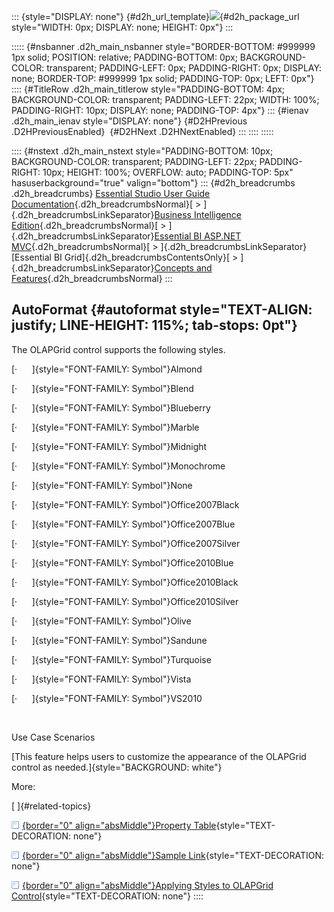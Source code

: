 ::: {style="DISPLAY: none"}
[](ms-xhelp:///?Id=d2h_url_template){#d2h_url_template}![](!package_url!){#d2h_package_url style="WIDTH: 0px; DISPLAY: none; HEIGHT: 0px"}
:::

::::: {#nsbanner .d2h_main_nsbanner style="BORDER-BOTTOM: #999999 1px solid; POSITION: relative; PADDING-BOTTOM: 0px; BACKGROUND-COLOR: transparent; PADDING-LEFT: 0px; PADDING-RIGHT: 0px; DISPLAY: none; BORDER-TOP: #999999 1px solid; PADDING-TOP: 0px; LEFT: 0px"}
:::: {#TitleRow .d2h_main_titlerow style="PADDING-BOTTOM: 4px; BACKGROUND-COLOR: transparent; PADDING-LEFT: 22px; WIDTH: 100%; PADDING-RIGHT: 10px; DISPLAY: none; PADDING-TOP: 4px"}
::: {#ienav .d2h_main_ienav style="DISPLAY: none"}
[](ms-xhelp:///?Id=58e65f08-bede-4f0e-87dc-d02218a3360e){#D2HPrevious .D2HPreviousEnabled}  [](ms-xhelp:///?Id=c94a0af8-0927-4592-9f9b-c830fa92b178){#D2HNext .D2HNextEnabled}
:::
::::
:::::

:::: {#nstext .d2h_main_nstext style="PADDING-BOTTOM: 10px; BACKGROUND-COLOR: transparent; PADDING-LEFT: 22px; PADDING-RIGHT: 10px; HEIGHT: 100%; OVERFLOW: auto; PADDING-TOP: 5px" hasuserbackground="true" valign="bottom"}
::: {#d2h_breadcrumbs .d2h_breadcrumbs}
[Essential Studio User Guide Documentation](ms-xhelp:///?Id=12457748-09e3-4d74-a240-8e049cedf030){.d2h_breadcrumbsNormal}[ \> ]{.d2h_breadcrumbsLinkSeparator}[Business Intelligence Edition](ms-xhelp:///?Id=fdf33dd8-62b2-47b9-ad7b-fc50e590bca5){.d2h_breadcrumbsNormal}[ \> ]{.d2h_breadcrumbsLinkSeparator}[Essential BI ASP.NET MVC](ms-xhelp:///?Id=32b055b8-3bdf-473c-bb73-f99a534ce79c){.d2h_breadcrumbsNormal}[ \> ]{.d2h_breadcrumbsLinkSeparator}[Essential BI Grid]{.d2h_breadcrumbsContentsOnly}[ \> ]{.d2h_breadcrumbsLinkSeparator}[Concepts and Features](ms-xhelp:///?Id=e4dfef6a-1b95-482e-9e23-753e22591eb9){.d2h_breadcrumbsNormal}
:::

## AutoFormat {#autoformat style="TEXT-ALIGN: justify; LINE-HEIGHT: 115%; tab-stops: 0pt"}

The OLAPGrid control supports the following styles.

[·      ]{style="FONT-FAMILY: Symbol"}Almond

[·      ]{style="FONT-FAMILY: Symbol"}Blend

[·      ]{style="FONT-FAMILY: Symbol"}Blueberry

[·      ]{style="FONT-FAMILY: Symbol"}Marble

[·      ]{style="FONT-FAMILY: Symbol"}Midnight

[·      ]{style="FONT-FAMILY: Symbol"}Monochrome

[·      ]{style="FONT-FAMILY: Symbol"}None

[·      ]{style="FONT-FAMILY: Symbol"}Office2007Black

[·      ]{style="FONT-FAMILY: Symbol"}Office2007Blue

[·      ]{style="FONT-FAMILY: Symbol"}Office2007Silver

[·      ]{style="FONT-FAMILY: Symbol"}Office2010Blue

[·      ]{style="FONT-FAMILY: Symbol"}Office2010Black

[·      ]{style="FONT-FAMILY: Symbol"}Office2010Silver

[·      ]{style="FONT-FAMILY: Symbol"}Olive

[·      ]{style="FONT-FAMILY: Symbol"}Sandune

[·      ]{style="FONT-FAMILY: Symbol"}Turquoise

[·      ]{style="FONT-FAMILY: Symbol"}Vista

[·      ]{style="FONT-FAMILY: Symbol"}VS2010

 

Use Case Scenarios

[This feature helps users to customize the appearance of the OLAPGrid control as needed.]{style="BACKGROUND: white"}

More:

[ ]{#related-topics}

[![](button.gif){border="0" align="absMiddle"}Property Table](ms-xhelp:///?Id=c94a0af8-0927-4592-9f9b-c830fa92b178){style="TEXT-DECORATION: none"}

[![](button.gif){border="0" align="absMiddle"}Sample Link](ms-xhelp:///?Id=3218c105-6b7b-4637-8670-f7570d565df1){style="TEXT-DECORATION: none"}

[![](button.gif){border="0" align="absMiddle"}Applying Styles to OLAPGrid Control](ms-xhelp:///?Id=56dfb4af-ebd5-44a2-a72b-bf391bbe924e){style="TEXT-DECORATION: none"}
::::
